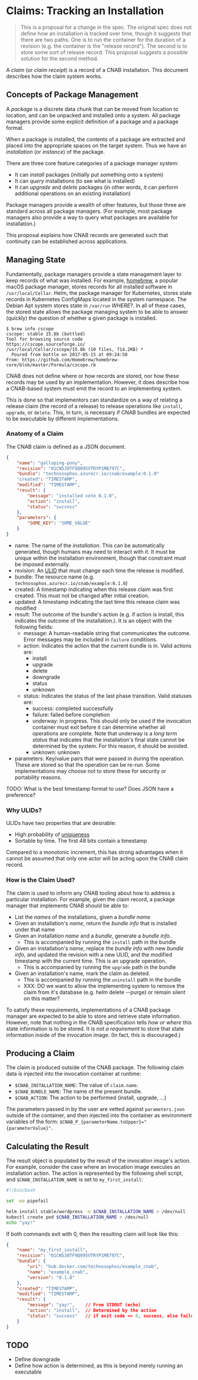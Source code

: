 # Claims: Tracking an Installation

> This is a proposal for a change in the spec. The original spec does not define how an installation is tracked over time, though it suggests that there are two paths. One is to run the container for the duration of a revision (e.g. the container is the "release record"). The second is to store some sort of release record. This proposal suggests a possible solution for the second method.

A _claim_ (or _claim receipt_) is a record of a CNAB installation. This document describes how the claim system works.

## Concepts of Package Management

A _package_ is a discrete data chunk that can be moved from location to location, and can be unpacked and installed onto a system. All package managers provide some explicit definition of a package and a package format.

When a package is installed, the contents of a package are extracted and placed into the appropriate spaces on the target system. Thus we have an _installation_ (or _instance_) of the package.

There are three core feature categories of a package manager system:

- It can _install_ packages (initially put something onto a system)
- It can _query_ installations (to see what is installed)
- It can _upgrade_ and _delete_ packages (in other words, it can perform additional operations on an existing installation)

Package managers provide a wealth of other features, but those three are standard across all package managers. (For example, most package managers also provide a way to query what packages are available for installation.)

This proposal explains how CNAB records are generated such that continuity can be established across applications.

## Managing State

Fundamentally, package managers provide a state management layer to keep records of what was installed. For example, [homebrew](http://homebrew.sh), a popular macOS package manager, stores records for all installed software in `/usr/local/Cellar`. Helm, the package manager for Kubernetes, stores state records in Kubernetes ConfigMaps located in the system namespace. The Debian Apt system stores state in `/var/run` _WHERE?_. In all of these cases, the stored state allows the package managing system to be able to answer (quickly) the question of whether a given package is installed.

```console
$ brew info cscope
cscope: stable 15.8b (bottled)
Tool for browsing source code
https://cscope.sourceforge.io/
/usr/local/Cellar/cscope/15.8b (10 files, 714.2KB) *
  Poured from bottle on 2017-05-15 at 09:24:58
From: https://github.com/Homebrew/homebrew-core/blob/master/Formula/cscope.rb
```

CNAB does not define where or how records are stored, nor how these records may be used by an implementation. However, it does describe how a CNAB-based system must emit the record to an implementing system.

This is done so that implementors can standardize on a way of relating a release claim (the record of a release) to release operations like `install`, `upgrade`, or `delete`. This, in turn, is necessary if CNAB bundles are expected to be executable by different implementations.

### Anatomy of a Claim

The CNAB claim is defined as a JSON document.

```json
{
    "name": "galloping-pony",
    "revision": "01CN530TF9Q095VTRYP1M8797C",
    "bundle": "technosophos.azurecr.io/cnab/example:0.1.0"
    "created": "TIMESTAMP",
    "modified": "TIMESTAMP",
    "result": {
        "message": "installed vote 0.1.0",
        "action": "install",
        "status": "success"
    },
    "parameters": {
        "SOME_KEY": "SOME_VALUE"
    }
}
```

- name: The name of the _installation_. This can be automatically generated, though humans may need to interact with it. It must be unique within the installation environment, though that constraint must be imposed externally.
- revision: An [ULID](https://github.com/ulid/spec) that must change each time the release is modified.
- bundle: The resource name (e.g. `technosophos.azurecr.io/cnab/example:0.1.0`)
- created: A timestamp indicating when this release claim was first created. This must not be changed after initial creation.
- updated: A timestamp indicating the last time this release claim was modified
- result: The outcome of the bundle's action (e.g. if action is install, this indicates the outcome of the installation.). It is an object with the following fields:
    - message: A human-readable string that communicates the outcome. Error messages may be included in `failure` conditions.
    - action: Indicates the action that the current bundle is in. Valid actions are:
        - install
        - upgrade
        - delete
        - downgrade
        - status
        - unknown
    - status: Indicates the status of the last phase transition. Valid statuses are:
        - success: completed successfully
        - failure: failed before completion
        - underway: in progress. This should only be used if the invocation container must exit before it can determine whether all operations are complete. Note that underway is a _long term status_ that indicates that the installation's final state cannot be determined by the system. For this reason, it should be avoided.
        - unknown: unknown
- parameters: Key/value pairs that were passed in during the operation. These are stored so that the operation can be re-run. Some implementations may choose not to store these for security or portability reasons.

TODO: What is the best timestamp format to use? Does JSON have a preference?

### Why ULIDs?

ULIDs have two properties that are desirable:

- High probability of [uniqueness](https://github.com/ulid/javascript)
- Sortable by time. The first 48 bits contain a timestamp

Compared to a monotonic increment, this has strong advantages when it cannot be assumed that only one actor will be acting upon the CNAB claim record.

### How is the Claim Used?

The claim is used to inform any CNAB tooling about how to address a particular installation. For example, given the claim record, a package manager that implements CNAB should be able to:

- List the _names_ of the installations, given a _bundle name_
- Given an installation's _name_, return the _bundle info_ that is installed under that name
- Given an installation _name_ and a _bundle_, generate a _bundle info_.
    - This is accompanied by running the `install` path in the bundle
- Given an installation's _name_, replace the _bundle info_ with new _bundle info_, and updated the revision with a new ULID, and the modified timestamp with the current time. This is an upgrade operation.
    - This is accompanied by running the `upgrade` path in the bundle
- Given an installation's name, mark the claim as deleted.
    - This is accompanied by running the `uninstall` path in the bundle
    - XXX: DO we want to allow the implementing system to remove the claim from it's database (e.g. helm delete --purge) or remain silent on this matter?

To satisfy these requirements, implementations of a CNAB package manager are expected to be able to store and retrieve state information. However, note that nothing in the CNAB specification tells _how or where_ this state information is to be stored. It is _not a requirement_ to store that state information inside of the invocation image. (In fact, this is discouraged.)

## Producing a Claim

The claim is produced outside of the CNAB package. The following claim data is injected
into the invocation container at runtime:

- `$CNAB_INSTALLATION_NAME`: The value of `claim.name`.
- `$CNAB_BUNDLE_NAME`: The name of the present bundle.
- `$CNAB_ACTION`: The action to be performed (install, upgrade, ...)

The parameters passed in by the user are vetted against `parameters.json` outside of the container, and then injected into the container as environment variables of the form: `$CNAB_P_{parameterName.toUpper}="{parameterValue}"`.

## Calculating the Result

The result object is populated by the result of the invocation image's action. For example, consider the case where an invocation image executes an installation action. The action is represented by the following shell script, and `$CNAB_INSTALLATION_NAME` is set to `my_first_install`:

```bash
#!/bin/bash

set -eo pipefail

helm install stable/wordpress -n $CNAB_INSTALLATION_NAME > /dev/null
kubectl create pod $CNAB_INSTALLATION_NAME > /dev/null
echo "yay!"
```

If both commands exit with 0, then the resulting claim will look like this:

```json
{
    "name": "my_first_install",
    "revision": "01CN530TF9Q095VTRYP1M8797C",
    "bundle": {
        "uri": "hub.docker.com/technosophos/example_cnab",
        "name": "example_cnab",
        "version": "0.1.0"
    },
    "created": "TIMESTAMP",
    "modified": "TIMESTAMP",
    "result": {
        "message": "yay!",    // From STDOUT (echo)
        "action": "install",  // Determined by the action
        "status": "success"   // if exit code == 0, success, else failure
    }
}
```

## TODO

- Define downgrade
- Define how action is determined, as this is beyond merely running an executable